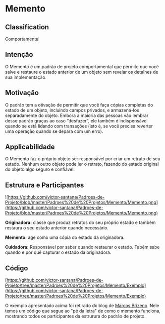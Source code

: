 # Memento


## Classification
Comportamental

## Intenção
O Memento é um padrão de projeto comportamental que permite que você salve e restaure o estado anterior de um objeto sem revelar os detalhes de sua implementação.

## Motivação

O padrão tem a otivação de permitir que você faça cópias completas do estado de um objeto, incluindo campos privados, e armazená-los separadamente do objeto. Embora a maioria das pessoas vão lembrar desse padrão graças ao caso “desfazer”, ele também é indispensável quando se está lidando com transações (isto é, se você precisa reverter uma operação quando se depara com um erro).


## Applicabilidade
O Memento faz o próprio objeto ser responsável por criar um retrato de seu estado. Nenhum outro objeto pode ler o retrato, fazendo do estado original do objeto algo seguro e confiável.

## Estrutura e Participantes

![https://github.com/victor-santana/Padroes-de-Projeto/blob/master/Padroes%20de%20Projetos/Memento/Memento.png](https://github.com/victor-santana/Padroes-de-Projeto/blob/master/Padroes%20de%20Projetos/Memento/Memento.png)

**Originadora:** classe que produz retratos do seu próprio estado e também restaura o seu estado anterior quando necessário.

**Memento:** age como uma cópia do estado da originadora.

**Cuidadora:** Responsável por saber quando restaurar o estado. Tabém sabe quando e por quê capturar o estado da originadora.

## Código

[https://github.com/victor-santana/Padroes-de-Projeto/tree/master/Padroes%20de%20Projetos/Memento/Exemplo](https://github.com/victor-santana/Padroes-de-Projeto/tree/master/Padroes%20de%20Projetos/Memento/Exemplo)

O exemplo apresentado acima foi retirado do blog de [Marcos Brizeno](https://brizeno.wordpress.com/category/padroes-de-projeto/memento/). Nele temos um código que segue ao "pé da letra" de como o memento funciona, mostrando todos os participantes da estrurura do padrão de projeto.


